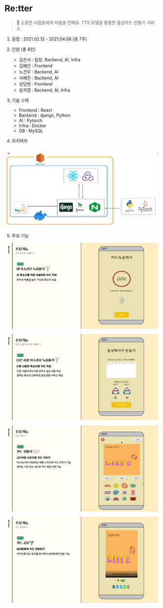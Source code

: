 # Re:tter
> 💌 소중한 사람들에게 마음을 전해요.
TTS 모델을 활용한 음성카드 만들기 서비스

1. 일정 : 2021.02.12 - 2021.04.08 (총 7주)

2. 인원 (총 6인)

   - 김은서 : 팀장, Backend, AI, Infra
   - 김혜인 : Frontend
   - 노건우 : Backend, AI
   - 서예진 : Backend, AI
   - 성당현 : Frontend
   - 윤지영 : Backend, AI, Infra

3. 기술 스택

   - Frontend : React
   - Backend : django, Python
   - AI : Pytorch
   - Infra : Docker
   - DB : MySQL

4. 아키텍처

​	![architecture](README.assets/architecture.PNG)


5. 주요 기능

![009](README.assets/009.png)

![010](README.assets/010.png)	

![011](README.assets/011.png)

![012](README.assets/012.png)

